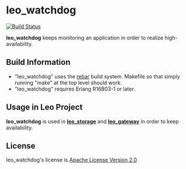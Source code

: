 leo_watchdog
============

[![Build Status](https://secure.travis-ci.org/leo-project/leo_watchdog.png?branch=master)](http://travis-ci.org/leo-project/leo_watchdog)

**leo_watchdog** keeps monitoring an application in order to realize high-availability.

## Build Information

* "leo_watchdog" uses the [rebar](https://github.com/rebar/rebar) build system. Makefile so that simply running "make" at the top level should work.
* "leo_watchdog" requires Erlang R16B03-1 or later.

## Usage in Leo Project

**leo_watchdog** is used in [**leo_storage**](https://github.com/leo-project/leo_storage) and [**leo_gateway**](https://github.com/leo-project/leo_gateway) in order to keep availability.

## License

leo_watchdog's license is [Apache License Version 2.0](http://www.apache.org/licenses/LICENSE-2.0.html)
